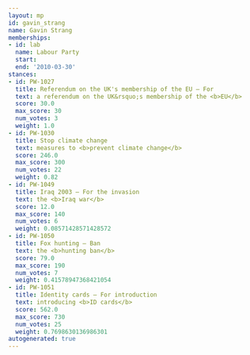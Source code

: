 ```yaml
---
layout: mp
id: gavin_strang
name: Gavin Strang
memberships:
- id: lab
  name: Labour Party
  start: 
  end: '2010-03-30'
stances:
- id: PW-1027
  title: Referendum on the UK's membership of the EU — For
  text: a referendum on the UK&rsquo;s membership of the <b>EU</b>
  score: 30.0
  max_score: 30
  num_votes: 3
  weight: 1.0
- id: PW-1030
  title: Stop climate change
  text: measures to <b>prevent climate change</b>
  score: 246.0
  max_score: 300
  num_votes: 22
  weight: 0.82
- id: PW-1049
  title: Iraq 2003 — For the invasion
  text: the <b>Iraq war</b>
  score: 12.0
  max_score: 140
  num_votes: 6
  weight: 0.08571428571428572
- id: PW-1050
  title: Fox hunting — Ban
  text: the <b>hunting ban</b>
  score: 79.0
  max_score: 190
  num_votes: 7
  weight: 0.41578947368421054
- id: PW-1051
  title: Identity cards — For introduction
  text: introducing <b>ID cards</b>
  score: 562.0
  max_score: 730
  num_votes: 25
  weight: 0.7698630136986301
autogenerated: true
---
```


